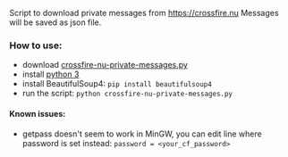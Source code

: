 Script to download private messages from https://crossfire.nu
Messages will be saved as json file.

### How to use:
- download [crossfire-nu-private-messages.py](https://github.com/mittermichal/crossfire-nu-private-messages/raw/main/crossfire-nu-private-messages.py)
- install [python 3](https://www.python.org/downloads/)
- install BeautifulSoup4: `pip install beautifulsoup4`
- run the script: `python crossfire-nu-private-messages.py`

#### Known issues:

- getpass doesn't seem to work in MinGW, you can edit line where password is set instead: `password = <your_cf_password>`
